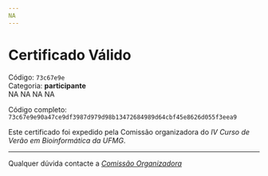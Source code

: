 ```yaml
---
NA
---
```


# Certificado Válido

Código: `73c67e9e`<br>
Categoria: **participante**<br>
NA
NA
NA
NA


Código completo: `73c67e9e90a47ce9df3987d979d98b13472684989d64cbf45e8626d055f3eea9`


Este certificado foi expedido pela Comissão organizadora do *IV Curso de Verão em Bioinformática da UFMG*.

----

Qualquer dúvida contacte a [_Comissão Organizadora_](<mailto:cursobioinfoufmg@gmail.com$subject=[Certificados]>)

